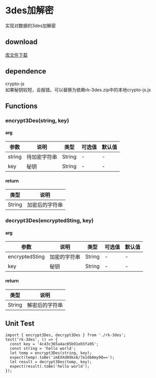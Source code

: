 # 3des加解密
实现对数据的3des加解密
## download
[库文件下载](./js/math/rk-3des.zip)   

## dependence
crypto-js   
如果秘钥较短，会报错。可以替换为依赖rk-3des.zip中的本地crypto-js.js
## Functions
### encrypt3Des(string, key)
#### arg
| 参数 |	说明 |类型 |可选值	| 默认值 |
| ---- | ---- |---- | ----   |----  | 
| string | 待加密字符串 | String | - | -  | 
| key | 秘钥 | String | - | - | 
#### return
| 类型 |	说明 |
| ---- | ---- |
| String | 加密后的字符串 |

### decrypt3Des(encryptedSting, key)
#### arg
| 参数 |	说明 |类型 |可选值	| 默认值 |
| ---- | ---- |---- | ----   |----  | 
| encryptedSting | 加密的字符串 | String | - | -  | 
| key | 秘钥 | String | - | - | 
#### return
| 类型 |	说明 |
| ---- | ---- |
| String | 解密后的字符串 |


## Unit Test
```
import { encrypt3Des, decrypt3Des } from './rk-3des';
test('rk-3des', () => {
  const key = '4c43c365a4ac05b91eb5fa95';
  const string = 'hello world';
  let temp = encrypt3Des(string, key);
  expect(temp).toBe('imEXXd89kx6/7e1dbAmy9Q==');
  let result = decrypt3Des(temp, key);
  expect(result).toBe('hello world');
});

```

